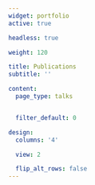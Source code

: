 ```yaml
---
widget: portfolio
active: true

headless: true

weight: 120

title: Publications
subtitle: ''

content:
  page_type: talks


  filter_default: 0

design:
  columns: '4'

  view: 2

  flip_alt_rows: false
---
```

